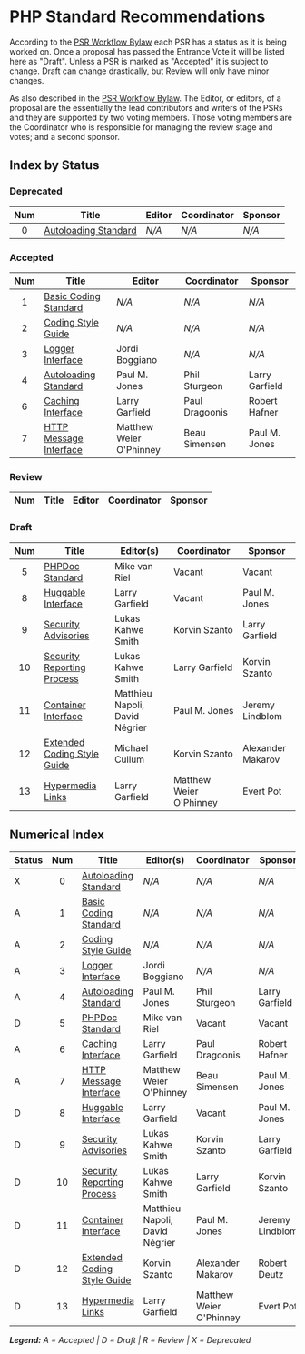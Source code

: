 # PHP Standard Recommendations

According to the [PSR Workflow Bylaw][workflow] each PSR has a status as it is being worked on. Once a proposal has passed the Entrance Vote it will be listed here as "Draft". Unless a PSR is marked as "Accepted" it is subject to change. Draft can change drastically, but Review will only have minor changes.

As also described in the [PSR Workflow Bylaw][workflow]. The Editor, or editors, of a proposal are the essentially the lead contributors and writers of the PSRs and they are supported by two voting members. Those voting members are the Coordinator who is responsible for managing the review stage and votes; and a second sponsor.

## Index by Status

### Deprecated

| Num | Title                          | Editor                  |  Coordinator  | Sponsor        |
|:---:|--------------------------------|-------------------------|---------------|----------------|
| 0   | [Autoloading Standard][psr0]   | _N/A_                   | _N/A_         | _N/A_          |

### Accepted

| Num | Title                          | Editor                  |  Coordinator  | Sponsor        |
|:---:|--------------------------------|-------------------------|---------------|----------------|
| 1   | [Basic Coding Standard][psr1]  | _N/A_                   | _N/A_         | _N/A_          |
| 2   | [Coding Style Guide][psr2]     | _N/A_                   | _N/A_         | _N/A_          |
| 3   | [Logger Interface][psr3]       | Jordi Boggiano          | _N/A_         | _N/A_          |
| 4   | [Autoloading Standard][psr4]   | Paul M. Jones           | Phil Sturgeon | Larry Garfield |
| 6   | [Caching Interface][psr6]      | Larry Garfield          | Paul Dragoonis | Robert Hafner |
| 7   | [HTTP Message Interface][psr7] | Matthew Weier O'Phinney | Beau Simensen | Paul M. Jones  |

### Review

| Num | Title                          | Editor                  |  Coordinator   | Sponsor       |
|:---:|--------------------------------|-------------------------|----------------|---------------|

### Draft

| Num | Title                                | Editor(s)                      |  Coordinator            | Sponsor           |
|:---:|--------------------------------------|--------------------------------|-------------------------|-------------------|
| 5   | [PHPDoc Standard][psr5]              | Mike van Riel                  | Vacant                  | Vacant            |
| 8   | [Huggable Interface][psr8]           | Larry Garfield                 | Vacant                  | Paul M. Jones     |
| 9   | [Security Advisories][psr9]          | Lukas Kahwe Smith              | Korvin Szanto           | Larry Garfield    |
| 10  | [Security Reporting Process][psr10]  | Lukas Kahwe Smith              | Larry Garfield          | Korvin Szanto     |
| 11  | [Container Interface][psr11]         | Matthieu Napoli, David Négrier | Paul M. Jones           | Jeremy Lindblom   |
| 12  | [Extended Coding Style Guide][psr12] | Michael Cullum                 | Korvin Szanto           | Alexander Makarov |
| 13  | [Hypermedia Links][psr13]            | Larry Garfield                 | Matthew Weier O'Phinney | Evert Pot         |

## Numerical Index

| Status | Num | Title                                | Editor(s)                      |  Coordinator            | Sponsor           |
|--------|:---:|--------------------------------------|--------------------------------|-------------------------|-------------------|
| X      | 0   | [Autoloading Standard][psr0]         | _N/A_                          | _N/A_                   | _N/A_             |
| A      | 1   | [Basic Coding Standard][psr1]        | _N/A_                          | _N/A_                   | _N/A_             |
| A      | 2   | [Coding Style Guide][psr2]           | _N/A_                          | _N/A_                   | _N/A_             |
| A      | 3   | [Logger Interface][psr3]             | Jordi Boggiano                 | _N/A_                   | _N/A_             |
| A      | 4   | [Autoloading Standard][psr4]         | Paul M. Jones                  | Phil Sturgeon           | Larry Garfield    |
| D      | 5   | [PHPDoc Standard][psr5]              | Mike van Riel                  | Vacant                  | Vacant            |
| A      | 6   | [Caching Interface][psr6]            | Larry Garfield                 | Paul Dragoonis          | Robert Hafner     |
| A      | 7   | [HTTP Message Interface][psr7]       | Matthew Weier O'Phinney        | Beau Simensen           | Paul M. Jones     |
| D      | 8   | [Huggable Interface][psr8]           | Larry Garfield                 | Vacant                  | Paul M. Jones     |
| D      | 9   | [Security Advisories][psr9]          | Lukas Kahwe Smith              | Korvin Szanto           | Larry Garfield    |
| D      | 10  | [Security Reporting Process][psr10]  | Lukas Kahwe Smith              | Larry Garfield          | Korvin Szanto     |
| D      | 11  | [Container Interface][psr11]         | Matthieu Napoli, David Négrier | Paul M. Jones           | Jeremy Lindblom   |
| D      | 12  | [Extended Coding Style Guide][psr12] | Korvin Szanto                  | Alexander Makarov       | Robert Deutz      |
| D      | 13  | [Hypermedia Links][psr13]            | Larry Garfield                 | Matthew Weier O'Phinney | Evert Pot         |

_**Legend:** A = Accepted | D = Draft | R = Review | X = Deprecated_

[workflow]: http://www.php-fig.org/bylaws/psr-workflow/
[psr0]: /psr/psr-0/
[psr1]: /psr/psr-1/
[psr2]: /psr/psr-2/
[psr3]: /psr/psr-3/
[psr4]: /psr/psr-4/
[psr5]: https://github.com/phpDocumentor/fig-standards/tree/master/proposed
[psr6]: /psr/psr-6/
[psr7]: /psr/psr-7/
[psr8]: https://github.com/php-fig/fig-standards/blob/master/proposed/psr-8-hug/psr-8-hug.md
[psr9]: https://github.com/php-fig/fig-standards/blob/master/proposed/security-disclosure-publication.md
[psr10]: https://github.com/php-fig/fig-standards/blob/master/proposed/security-reporting-process.md
[psr11]: https://github.com/container-interop/fig-standards/blob/master/proposed/container.md
[psr12]: https://github.com/php-fig/fig-standards/blob/master/proposed/extended-coding-style-guide.md
[psr13]: https://github.com/php-fig/fig-standards/blob/master/proposed/links.md
